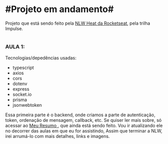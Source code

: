 # #Projeto em andamento#

Projeto que está sendo feito pela <a href="https://nextlevelweek.com/episodios/impulse/aula-1/edicao/7">NLW Heat da Rocketseat</a>, pela trilha Impulse.
#

### AULA 1:

Tecnologias/depedências usadas:
- typescript
- axios
- cors
- dotenv
- express
- socket.io
- prisma
- jsonwebtoken

Essa primeira parte é o backend, onde criamos a parte de autenticação, token, ordenação de mensagem, callback, etc. 
Se quiser ler mais sobre, só acessar ao <a href="https://time-horse-883.notion.site/NLW-Heat-Impulse-21c69ca2f6964216a8f48ece06af2d15"> Meu Resumo </a>, que ainda está sendo feito. Vou ir atualizando ele no decorrer das aulas em que eu for assistindo, Assim que terminar a NLW, irei arrumá-lo com mais detalhes, links e imagens.
#
